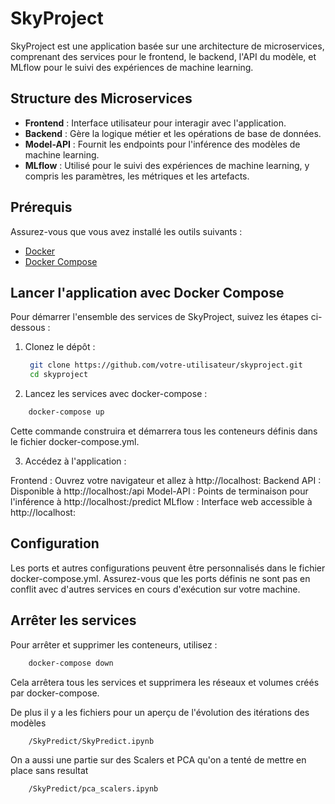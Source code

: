 # SkyProject

SkyProject est une application basée sur une architecture de microservices, comprenant des services pour le frontend, le backend, l'API du modèle, et MLflow pour le suivi des expériences de machine learning.

## Structure des Microservices

- **Frontend** : Interface utilisateur pour interagir avec l'application.
- **Backend** : Gère la logique métier et les opérations de base de données.
- **Model-API** : Fournit les endpoints pour l'inférence des modèles de machine learning.
- **MLflow** : Utilisé pour le suivi des expériences de machine learning, y compris les paramètres, les métriques et les artefacts.

## Prérequis

Assurez-vous que vous avez installé les outils suivants :

- [Docker](https://www.docker.com/get-started)
- [Docker Compose](https://docs.docker.com/compose/)

## Lancer l'application avec Docker Compose

Pour démarrer l'ensemble des services de SkyProject, suivez les étapes ci-dessous :

1. Clonez le dépôt :

   ```bash
    git clone https://github.com/votre-utilisateur/skyproject.git
    cd skyproject
   ```

2. Lancez les services avec docker-compose :

```bash 
    docker-compose up
```

Cette commande construira et démarrera tous les conteneurs définis dans le fichier docker-compose.yml.

3. Accédez à l'application :

Frontend : Ouvrez votre navigateur et allez à http://localhost:<frontend-port>
Backend API : Disponible à http://localhost:<backend-port>/api
Model-API : Points de terminaison pour l'inférence à http://localhost:<model-api-port>/predict
MLflow : Interface web accessible à http://localhost:<mlflow-port>


## Configuration

Les ports et autres configurations peuvent être personnalisés dans le fichier docker-compose.yml. Assurez-vous que les ports définis ne sont pas en conflit avec d'autres services en cours d'exécution sur votre machine.

## Arrêter les services
Pour arrêter et supprimer les conteneurs, utilisez :

```bash
    docker-compose down
```
Cela arrêtera tous les services et supprimera les réseaux et volumes créés par docker-compose.

De plus il y a les fichiers pour un aperçu de l'évolution des itérations des modèles 
``` bash
    /SkyPredict/SkyPredict.ipynb
```
On a aussi une partie sur des Scalers et PCA qu'on a tenté de mettre en place sans resultat

``` bash
    /SkyPredict/pca_scalers.ipynb
```

